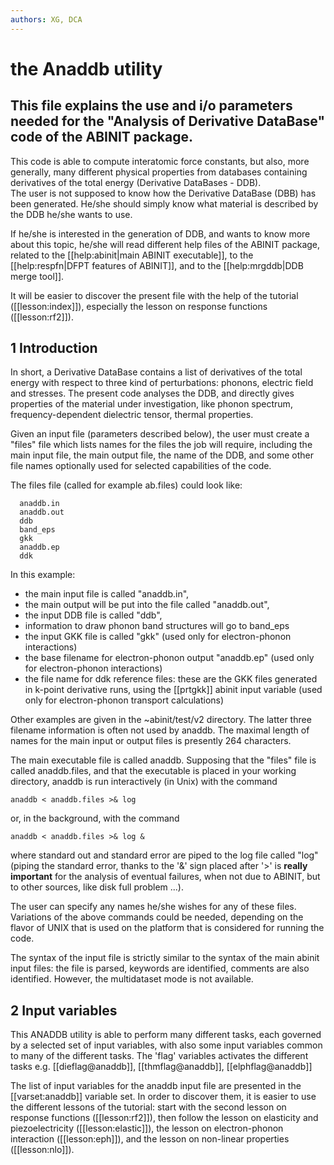 ```yaml
---
authors: XG, DCA
---
```

# the Anaddb utility  

## This file explains the use and i/o parameters needed for the "Analysis of Derivative DataBase" code of the ABINIT package.  

This code is able to compute interatomic force constants, but also, more
generally, many different physical properties from databases containing
derivatives of the total energy (Derivative DataBases - DDB).  
The user is not supposed to know how the Derivative DataBase (DBB) has been
generated. He/she should simply know what material is described by the DDB he/she wants to use.  

If he/she is interested in the generation of DDB, and wants to know more about
this topic, he/she will read different help files of the ABINIT package,
related to the [[help:abinit|main ABINIT executable]], to the
[[help:respfn|DFPT features of ABINIT]], and to the [[help:mrgddb|DDB merge tool]].

It will be easier to discover the present file with the help of the tutorial
([[lesson:index]]), especially the lesson on response functions ([[lesson:rf2]]).  

## 1 Introduction
  
In short, a Derivative DataBase contains a list of derivatives of the total
energy with respect to three kind of perturbations: phonons, electric field
and stresses. The present code analyses the DDB, and directly gives properties
of the material under investigation, like phonon spectrum, frequency-dependent
dielectric tensor, thermal properties.

Given an input file (parameters described below), the user must create a
"files" file which lists names for the files the job will require, including
the main input file, the main output file, the name of the DDB, and some other
file names optionally used for selected capabilities of the code.

The files file (called for example ab.files) could look like:
    
      anaddb.in  
      anaddb.out  
      ddb  
      band_eps  
      gkk  
      anaddb.ep  
      ddk  
     
In this example:  

  * the main input file is called "anaddb.in",   
  * the main output will be put into the file called "anaddb.out",   
  * the input DDB file is called "ddb",   
  * information to draw phonon band structures will go to band_eps  
  * the input GKK file is called "gkk" (used only for electron-phonon interactions)  
  * the base filename for electron-phonon output "anaddb.ep" (used only for electron-phonon interactions)  
  * the file name for ddk reference files: these are the GKK files generated in k-point derivative runs, 
    using the [[prtgkk]] abinit input variable (used only for electron-phonon transport calculations)

Other examples are given in the ~abinit/test/v2 directory. The latter three
filename information is often not used by anaddb. The maximal length of names
for the main input or output files is presently 264 characters.

The main executable file is called anaddb. Supposing that the "files" file is
called anaddb.files, and that the executable is placed in your working
directory, anaddb is run interactively (in Unix) with the command

    anaddb < anaddb.files >& log
  
or, in the background, with the command

    anaddb < anaddb.files >& log &

where standard out and standard error are piped to the log file called "log"
(piping the standard error, thanks to the '&' sign placed after '>' is
**really important** for the analysis of eventual failures, when not due to
ABINIT, but to other sources, like disk full problem ...). 

The user can specify any names he/she wishes for any of these files. Variations of the
above commands could be needed, depending on the flavor of UNIX that is used
on the platform that is considered for running the code.

The syntax of the input file is strictly similar to the syntax of the main
abinit input files: the file is parsed, keywords are identified, comments are
also identified. However, the multidataset mode is not available.

## 2 Input variables
  
This ANADDB utility is able to perform many different tasks, each governed by
a selected set of input variables, with also some input variables common to
many of the different tasks. The 'flag' variables activates the different tasks 
e.g. [[dieflag@anaddb]], [[thmflag@anaddb]], [[elphflag@anaddb]]

The list of input variables for the anaddb input file are presented in the
[[varset:anaddb]] variable set. In order to discover them, it is easier to use
the different lessons of the tutorial: start with the second lesson on
response functions ([[lesson:rf2]]), then follow the lesson on elasticity and
piezoelectricity ([[lesson:elastic]]), the lesson on electron-phonon
interaction ([[lesson:eph]]), and the lesson on non-linear properties ([[lesson:nlo]]). 
